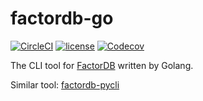 # factordb-go
[![CircleCI](https://img.shields.io/circleci/project/github/ryosan-470/factordb-go.svg?style=flat-square)](https://github.com/ryosan-470/factordb-go)
[![license](https://img.shields.io/github/license/ryosan-470/factordb-go.svg?style=flat-square)](https://github.com/ryosan-470/factordb-go/blob/master/LICENSE.md)
[![Codecov](https://img.shields.io/codecov/c/github/ryosan-470/factordb-go.svg?style=flat-square)](https://codecov.io/gh/ryosan-470/factordb-go)

The CLI tool for [FactorDB](https://factordb.com) written by Golang.

Similar tool: [factordb-pycli](https://github.com/ryosan-470/factordb-pycli) 
